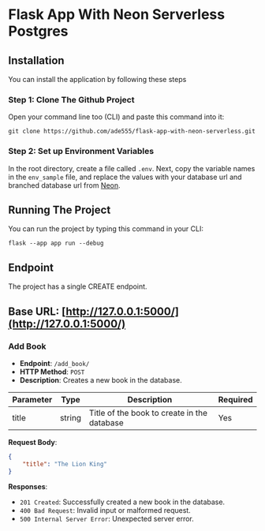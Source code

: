 # Flask App With Neon Serverless Postgres

## Installation
You can install the application by following these steps

### Step 1: Clone The Github Project
Open your command line too (CLI) and paste this command into it:

```
git clone https://github.com/ade555/flask-app-with-neon-serverless.git
```

### Step 2: Set up Environment Variables
In the root directory, create a file called `.env`.
Next, copy the variable names in the `env_sample` file, and replace the values with your database url and branched database url from [Neon](https://neon.tech/). 

## Running The Project
You can run the project by typing this command in your CLI:
```
flask --app app run --debug
```

## Endpoint
The project has a single CREATE endpoint.
## Base URL: [http://127.0.0.1:5000/](http://127.0.0.1:5000/)

### Add Book
- **Endpoint**: `/add_book/`
- **HTTP Method**: `POST`
- **Description**: Creates a new book in the database.

| Parameter | Type | Description                      | Required |
|-----------|------|----------------------------------|----------|
| title  | string  | Title of the book to create in the database | Yes |

**Request Body**:

```json
{
    "title": "The Lion King"
}
```

**Responses**:

- `201 Created`: Successfully created a new book in the database.
- `400 Bad Request`: Invalid input or malformed request.
- `500 Internal Server Error`: Unexpected server error.
